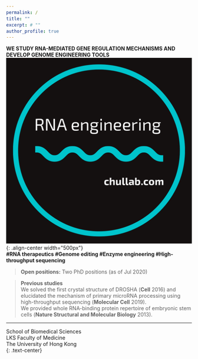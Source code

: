 ```yaml
---
permalink: /
title: ""
excerpt: # ""
author_profile: true  
---
```

**WE STUDY RNA-MEDIATED GENE REGULATION MECHANISMS AND DEVELOP GENOME ENGINEERING TOOLS**  
![image-center](/assets/images/rnaengineer2.png){: .align-center width="500px"}  
**#RNA therapeutics #Genome editing #Enzyme engineering #High-throughput sequencing**  
  
> **Open positions:** Two PhD positions (as of Jul 2020)
  
> **Previous studies**  
> We solved the first crystal structure of DROSHA (**Cell** 2016) and elucidated the mechanism of primary microRNA processing using high-throughput sequencing (**Molecular Cell** 2019).  
> We provided whole RNA-binding protein repertoire of embryonic stem cells (**Nature Structural and Molecular Biology** 2013).  

---
School of Biomedical Sciences  
LKS Faculty of Medicine  
The University of Hong Kong  
{: .text-center}
